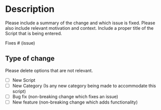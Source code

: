 # Description

Please include a summary of the change and which issue is fixed. Please also include relevant motivation and context. Include a proper title of the Script that is being entered.

Fixes # (issue)

## Type of change

Please delete options that are not relevant.

- [ ] New Script
- [ ] New Category (Is any new category being made to accommodate this script)
- [ ] Bug fix (non-breaking change which fixes an issue)
- [ ] New feature (non-breaking change which adds functionality)